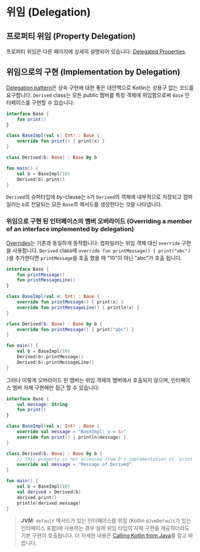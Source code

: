 # 위임 \(Delegation\)

## 프로퍼티 위임 \(Property Delegation\)

프로퍼티 위임은 다른 페이지에 상세히 설명되어 있습니다: [Delegated Properties](http://app.gitbook.com/@bbiguduk/s/kotlin/language-guide/classes-and-objects/delegated-properties).

## 위임으로의 구현 \(Implementation by Delegation\)

[Delegation pattern](https://en.wikipedia.org/wiki/Delegation_pattern)은 상속 구현에 대한 좋은 대안책으로 Kotlin는 상용구 없는 코드를 요구합니다. `Derived` class는 모든 public 멤버를 특정 객체에 위임함으로써 `Base` 인터페이스를 구현할 수 있습니다:

```kotlin
interface Base {
    fun print()
}

class BaseImpl(val x: Int) : Base {
    override fun print() { print(x) }
}

class Derived(b: Base) : Base by b

fun main() {
    val b = BaseImpl(10)
    Derived(b).print()
}
```

`Derived`의 슈퍼타입에 _by_-clause는 `b`가 `Derived`의 객체에 내부적으로 저장되고 컴파일러는 `b`로 전달되는 모든 `Base`의 메서드를 생성한다는 것을 나타냅니다.

### 위임으로 구현 된 인터페이스의 멤버 오버라이드 \(Overriding a member of an interface implemented by delegation\)

[Overrides](http://app.gitbook.com/@bbiguduk/s/kotlin/language-guide/classes-and-objects/class-classes-and-inheritance#overriding-methods)는 기존과 동일하게 동작합니다: 컴파일러는 위임 객체 대신 `override` 구현을 사용합니다. `Derived` class에 `override fun printMessage() { print("abc") }`을 추가한다면 `printMessage`을 호출 했을 때 "10"이 아닌 "abc"가 호출 됩니다.

```kotlin
interface Base {
    fun printMessage()
    fun printMessageLine()
}

class BaseImpl(val x: Int) : Base {
    override fun printMessage() { print(x) }
    override fun printMessageLine() { println(x) }
}

class Derived(b: Base) : Base by b {
    override fun printMessage() { print("abc") }
}

fun main() {
    val b = BaseImpl(10)
    Derived(b).printMessage()
    Derived(b).printMessageLine()
}
```

그러나 이렇게 오버라이드 된 멤버는 위임 객체의 멤버에서 호출되지 않으며, 인터페이스 멤버 자체 구현에만 접근 할 수 있습니다:

```kotlin
interface Base {
    val message: String
    fun print()
}

class BaseImpl(val x: Int) : Base {
    override val message = "BaseImpl: x = $x"
    override fun print() { println(message) }
}

class Derived(b: Base) : Base by b {
    // This property is not accessed from b's implementation of `print`
    override val message = "Message of Derived"
}

fun main() {
    val b = BaseImpl(10)
    val derived = Derived(b)
    derived.print()
    println(derived.message)
}
```

> **JVM**: `default` 메서드가 있는 인터페이스를 위임 \(Kotlin `@JvmDefault`가 있는 인터페이스 포함\)에 사용하는 경우 실제 위임 타입이 자체 구현을 제공하더라도 기본 구현이 호출됩니다. 더 자세한 내용은 [Calling Kotlin from Java](https://kotlinlang.org/docs/reference/java-to-kotlin-interop.html#using-in-delegates)를 참고 바랍니다.

